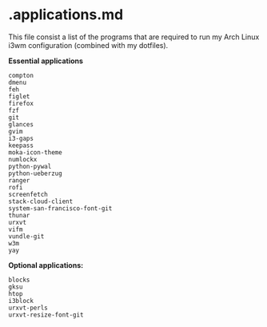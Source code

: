 <!Modified by Prutserdt, /home/archie/.applications.md>
# .applications.md

This file consist a list of the programs that are required to
run my Arch Linux i3wm configuration (combined with my dotfiles).

**Essential applications**
```
compton
dmenu
feh
figlet
firefox
fzf
git
glances
gvim
i3-gaps
keepass
moka-icon-theme
numlockx
python-pywal
python-ueberzug
ranger
rofi
screenfetch
stack-cloud-client
system-san-francisco-font-git
thunar
urxvt
vifm
vundle-git
w3m
yay
```
**Optional applications:**
```
blocks
gksu
htop
i3block
urxvt-perls
urxvt-resize-font-git
```
